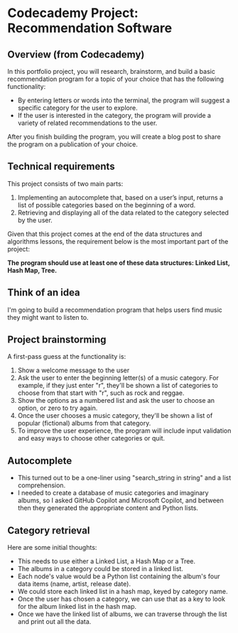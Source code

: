 # Codecademy Project: Recommendation Software

## Overview (from Codecademy)
In this portfolio project, you will research, brainstorm, and build a basic recommendation program for a topic of your choice that has the following functionality:

- By entering letters or words into the terminal, the program will suggest a specific category for the user to explore. 
- If the user is interested in the category, the program will provide a variety of related recommendations to the user. 

After you finish building the program, you will create a blog post to share the program on a publication of your choice.

## Technical requirements
This project consists of two main parts:

1. Implementing an autocomplete that, based on a user’s input, returns a list of possible categories based on the beginning of a word.
2. Retrieving and displaying all of the data related to the category selected by the user.

Given that this project comes at the end of the data structures and algorithms lessons, the requirement below is the most important part of the project: 

**The program should use at least one of these data structures: Linked List, Hash Map, Tree.**

## Think of an idea
I'm going to build a recommendation program that helps users find music they might want to listen to.

## Project brainstorming
A first-pass guess at the functionality is:

1. Show a welcome message to the user
2. Ask the user to enter the beginning letter(s) of a music category. For example, if they just enter "r", they'll be shown a list of categories to choose from that start with "r", such as rock and reggae.
3. Show the options as a numbered list and ask the user to choose an option, or zero to try again.
4. Once the user chooses a music category, they'll be shown a list of popular (fictional) albums from that category.
5. To improve the user experience, the program will include input validation and easy ways to choose other categories or quit.

## Autocomplete
- This turned out to be a one-liner using "search_string in string" and a list comprehension.
- I needed to create a database of music categories and imaginary albums, so I asked GitHub Copilot and Microsoft Copilot, and between then they generated the appropriate content and Python lists.

## Category retrieval
Here are some initial thoughts:
- This needs to use either a Linked List, a Hash Map or a Tree.
- The albums in a category could be stored in a linked list.
- Each node's value would be a Python list containing the album's four data items (name, artist, release date).
- We could store each linked list in a hash map, keyed by category name.
- Once the user has chosen a category, we can use that as a key to look for the album linked list in the hash map. 
- Once we have the linked list of albums, we can traverse through the list and print out all the data.
